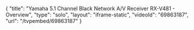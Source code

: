 {
    "title": "Yamaha 5.1 Channel Black Network A\/V Receiver RX-V481 - Overview",
    "type": "solo",
    "layout": "iframe-static",
    "videoId": "69863187",
    "url": "\/tvpembed\/69863187"
}